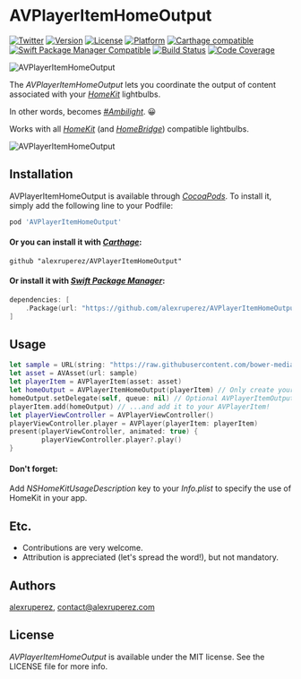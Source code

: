 # AVPlayerItemHomeOutput

[![Twitter](https://img.shields.io/badge/contact-@alexruperez-0FABFF.svg?style=flat)](http://twitter.com/alexruperez)
[![Version](https://img.shields.io/cocoapods/v/AVPlayerItemHomeOutput.svg?style=flat)](http://cocoapods.org/pods/AVPlayerItemHomeOutput)
[![License](https://img.shields.io/cocoapods/l/AVPlayerItemHomeOutput.svg?style=flat)](http://cocoapods.org/pods/AVPlayerItemHomeOutput)
[![Platform](https://img.shields.io/cocoapods/p/AVPlayerItemHomeOutput.svg?style=flat)](http://cocoapods.org/pods/AVPlayerItemHomeOutput)
[![Carthage compatible](https://img.shields.io/badge/Carthage-compatible-4BC51D.svg?style=flat)](https://github.com/Carthage/Carthage)
[![Swift Package Manager Compatible](https://img.shields.io/badge/Swift%20Package%20Manager-compatible-4BC51D.svg?style=flat)](https://github.com/apple/swift-package-manager)
[![Build Status](https://travis-ci.org/alexruperez/AVPlayerItemHomeOutput.svg?branch=master)](https://travis-ci.org/alexruperez/AVPlayerItemHomeOutput)
[![Code Coverage](https://codecov.io/gh/alexruperez/AVPlayerItemHomeOutput/branch/master/graph/badge.svg)](https://codecov.io/gh/alexruperez/AVPlayerItemHomeOutput)

![*AVPlayerItemHomeOutput*](https://raw.githubusercontent.com/alexruperez/AVPlayerItemHomeOutput/master/AVPlayerItemHomeOutput.jpg)

The *AVPlayerItemHomeOutput* lets you coordinate the output of content associated with your [*HomeKit*](https://www.apple.com/shop/accessories/all-accessories/homekit) lightbulbs.

In other words, becomes [*#Ambilight*](https://en.wikipedia.org/wiki/Ambilight). 😀

Works with all [*HomeKit*](https://developer.apple.com/homekit) (and [*HomeBridge*](https://github.com/nfarina/homebridge)) compatible lightbulbs.

![*AVPlayerItemHomeOutput*](https://raw.githubusercontent.com/alexruperez/AVPlayerItemHomeOutput/master/AVPlayerItemHomeOutput.gif)

## Installation

AVPlayerItemHomeOutput is available through [*CocoaPods*](http://cocoapods.org). To install
it, simply add the following line to your Podfile:

```ruby
pod 'AVPlayerItemHomeOutput'
```

#### Or you can install it with [*Carthage*](https://github.com/Carthage/Carthage):

```ogdl
github "alexruperez/AVPlayerItemHomeOutput"
```

#### Or install it with [*Swift Package Manager*](https://swift.org/package-manager/):

```swift
dependencies: [
    .Package(url: "https://github.com/alexruperez/AVPlayerItemHomeOutput.git")
]
```

## Usage

```swift
let sample = URL(string: "https://raw.githubusercontent.com/bower-media-samples/big-buck-bunny-1080p-30s/master/video.mp4")!
let asset = AVAsset(url: sample)
let playerItem = AVPlayerItem(asset: asset)
let homeOutput = AVPlayerItemHomeOutput(playerItem) // Only create your instance...
homeOutput.setDelegate(self, queue: nil) // Optional AVPlayerItemOutputPullDelegate.
playerItem.add(homeOutput) // ...and add it to your AVPlayerItem!
let playerViewController = AVPlayerViewController()
playerViewController.player = AVPlayer(playerItem: playerItem)
present(playerViewController, animated: true) {
        playerViewController.player?.play()
}
```

#### Don't forget:

Add *NSHomeKitUsageDescription* key to your *Info.plist* to specify the use of HomeKit in your app.

## Etc.

* Contributions are very welcome.
* Attribution is appreciated (let's spread the word!), but not mandatory.

## Authors

[alexruperez](https://github.com/alexruperez), contact@alexruperez.com

## License

*AVPlayerItemHomeOutput* is available under the MIT license. See the LICENSE file for more info.
